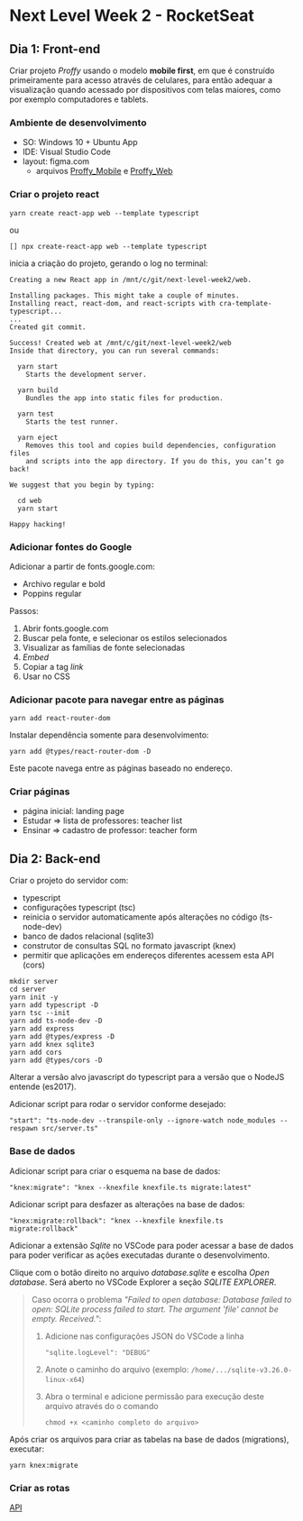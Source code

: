 # Next Level Week 2 - RocketSeat

## Dia 1: Front-end

Criar projeto _Proffy_ usando o modelo **mobile first**, em que é construído primeiramente para acesso através de celulares, para então adequar a visualização quando acessado por dispositivos com telas maiores, como por exemplo computadores e tablets.

### Ambiente de desenvolvimento

- SO: Windows 10 + Ubuntu App
- IDE: Visual Studio Code
- layout: figma.com
  - arquivos [Proffy_Mobile](Proffy_Mobile.fig) e [Proffy_Web](Proffy_Web.fig)

### Criar o projeto react

`yarn create react-app web --template typescript`

ou

`[] npx create-react-app web --template typescript`

inicia a criação do projeto, gerando o log no terminal:

```
Creating a new React app in /mnt/c/git/next-level-week2/web.

Installing packages. This might take a couple of minutes.
Installing react, react-dom, and react-scripts with cra-template-typescript...
...
Created git commit.

Success! Created web at /mnt/c/git/next-level-week2/web
Inside that directory, you can run several commands:

  yarn start
    Starts the development server.

  yarn build
    Bundles the app into static files for production.

  yarn test
    Starts the test runner.

  yarn eject
    Removes this tool and copies build dependencies, configuration files
    and scripts into the app directory. If you do this, you can’t go back!

We suggest that you begin by typing:

  cd web
  yarn start

Happy hacking!
```

### Adicionar fontes do Google

Adicionar a partir de fonts.google.com:

- Archivo regular e bold
- Poppins regular

Passos:

1. Abrir fonts.google.com
1. Buscar pela fonte, e selecionar os estilos selecionados
1. Visualizar as famílias de fonte selecionadas
1. _Embed_
1. Copiar a tag _link_
1. Usar no CSS

### Adicionar pacote para navegar entre as páginas

`yarn add react-router-dom`

Instalar dependência somente para desenvolvimento:

`yarn add @types/react-router-dom -D`

Este pacote navega entre as páginas baseado no endereço.

### Criar páginas

- página inicial: landing page
- Estudar => lista de professores: teacher list
- Ensinar => cadastro de professor: teacher form

## Dia 2: Back-end

Criar o projeto do servidor com:

- typescript
- configurações typescript (tsc)
- reinicia o servidor automaticamente após alterações no código (ts-node-dev)
- banco de dados relacional (sqlite3)
- construtor de consultas SQL no formato javascript (knex)
- permitir que aplicações em endereços diferentes acessem esta API (cors)

```
mkdir server
cd server
yarn init -y
yarn add typescript -D
yarn tsc --init
yarn add ts-node-dev -D
yarn add express
yarn add @types/express -D
yarn add knex sqlite3
yarn add cors
yarn add @types/cors -D
```

Alterar a versão alvo javascript do typescript para a versão que o NodeJS entende (es2017).

Adicionar script para rodar o servidor conforme desejado:

`"start": "ts-node-dev --transpile-only --ignore-watch node_modules --respawn src/server.ts"`

### Base de dados

Adicionar script para criar o esquema na base de dados:

`"knex:migrate": "knex --knexfile knexfile.ts migrate:latest"`

Adicionar script para desfazer as alterações na base de dados:

`"knex:migrate:rollback": "knex --knexfile knexfile.ts migrate:rollback"`

Adicionar a extensão _Sqlite_ no VSCode para poder acessar a base de dados para poder verificar as ações executadas durante o desenvolvimento.

Clique com o botão direito no arquivo _database.sqlite_ e escolha _Open database_. Será aberto no VSCode Explorer a seção _SQLITE EXPLORER_.

> Caso ocorra o problema _"Failed to open database: Database failed to open: SQLite process failed to start. The argument 'file' cannot be empty. Received."_:
>
> 1.  Adicione nas configurações JSON do VSCode a linha
>
>     `"sqlite.logLevel": "DEBUG"`
>
> 1.  Anote o caminho do arquivo (exemplo: `/home/.../sqlite-v3.26.0-linux-x64`)
> 1.  Abra o terminal e adicione permissão para execução deste arquivo através do o comando
>
>     `chmod +x <caminho completo do arquivo>`

Após criar os arquivos para criar as tabelas na base de dados (migrations), executar:

`yarn knex:migrate`

### Criar as rotas

[API](../server/API.MD)
